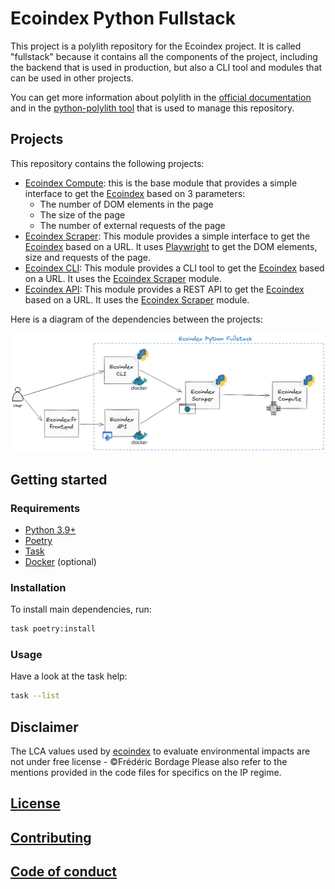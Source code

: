 # Ecoindex Python Fullstack

This project is a polylith repository for the Ecoindex project. It is called "fullstack" because it contains all the components of the project, including the backend that is used in production, but also a CLI tool and modules that can be used in other projects.

You can get more information about polylith in the [official documentation](https://polylith.gitbook.io/polylith) and in the [python-polylith tool](https://github.com/DavidVujic/python-polylith) that is used to manage this repository.

## Projects

This repository contains the following projects:

- [Ecoindex Compute](projects/ecoindex_compute/README.md): this is the base module that provides a simple interface to get the [Ecoindex](http://www.ecoindex.fr) based on 3 parameters:
  - The number of DOM elements in the page
  - The size of the page
  - The number of external requests of the page
- [Ecoindex Scraper](projects/ecoindex_scraper/README.md): This module provides a simple interface to get the [Ecoindex](http://www.ecoindex.fr) based on a URL. It uses [Playwright](https://playwright.dev/) to get the DOM elements, size and requests of the page.
- [Ecoindex CLI](projects/ecoindex_cli/README.md): This module provides a CLI tool to get the [Ecoindex](http://www.ecoindex.fr) based on a URL. It uses the [Ecoindex Scraper](projects/ecoindex_scraper/README.md) module.
- [Ecoindex API](projects/ecoindex_api/README.md): This module provides a REST API to get the [Ecoindex](http://www.ecoindex.fr) based on a URL. It uses the [Ecoindex Scraper](projects/ecoindex_scraper/README.md) module.

Here is a diagram of the dependencies between the projects:

![Ecoindex Python Fullstack](docs/images/ecoindex-python-fullstack.png)

## Getting started

### Requirements

- [Python 3.9+](https://www.python.org/downloads/)
- [Poetry](https://python-poetry.org/docs/#installation)
- [Task](https://taskfile.dev/#/installation)
- [Docker](https://docs.docker.com/get-docker/) (optional)

### Installation

To install main dependencies, run:

```bash
task poetry:install
```

### Usage

Have a look at the task help:

```bash
task --list
```

## Disclaimer

The LCA values used by [ecoindex](https://github.com/cnumr/ecoindex_monorepo) to evaluate environmental impacts are not under free license - ©Frédéric Bordage
Please also refer to the mentions provided in the code files for specifics on the IP regime.

## [License](LICENSE)

## [Contributing](CONTRIBUTING.md)

## [Code of conduct](CODE_OF_CONDUCT.md)